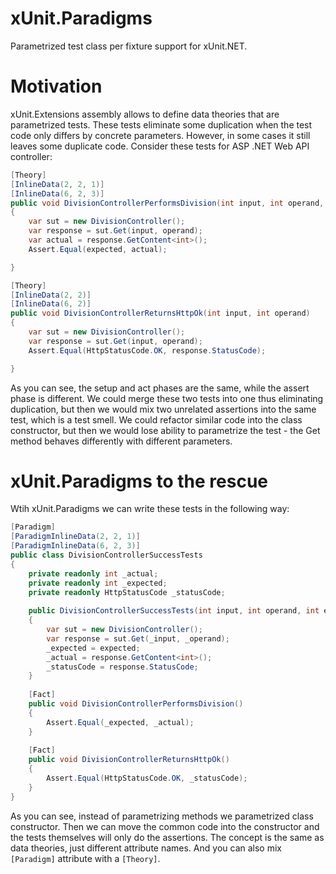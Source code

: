 xUnit.Paradigms
===============

Parametrized test class per fixture support for xUnit.NET.

Motivation
===
xUnit.Extensions assembly allows to define data theories that are parametrized tests. These tests eliminate some duplication when the test code only differs by concrete parameters. However, in some cases it still leaves some duplicate code. Consider these tests for ASP .NET Web API controller:
```csharp
[Theory]
[InlineData(2, 2, 1)]
[InlineData(6, 2, 3)]
public void DivisionControllerPerformsDivision(int input, int operand, int expected)
{
    var sut = new DivisionController();
    var response = sut.Get(input, operand);
    var actual = response.GetContent<int>();
    Assert.Equal(expected, actual);

}

[Theory]
[InlineData(2, 2)]
[InlineData(6, 2)]
public void DivisionControllerReturnsHttpOk(int input, int operand)
{
    var sut = new DivisionController();
    var response = sut.Get(input, operand);
    Assert.Equal(HttpStatusCode.OK, response.StatusCode);

}
```

As you can see, the setup and act phases are the same, while the assert phase is different. We could merge these two tests into one thus eliminating duplication, but then we would mix two unrelated assertions into the same test, which is a test smell. We could refactor similar code into the class constructor, but then we would lose ability to parametrize the test - the Get method behaves differently with different parameters.

xUnit.Paradigms to the rescue
===

Wtih xUnit.Paradigms we can write these tests in the following way:
```csharp
[Paradigm]
[ParadigmInlineData(2, 2, 1)]
[ParadigmInlineData(6, 2, 3)]
public class DivisionControllerSuccessTests
{
    private readonly int _actual;
    private readonly int _expected;
    private readonly HttpStatusCode _statusCode;
    
    public DivisionControllerSuccessTests(int input, int operand, int expected)
    {
        var sut = new DivisionController();
        var response = sut.Get(_input, _operand);
        _expected = expected;
        _actual = response.GetContent<int>();
        _statusCode = response.StatusCode;
    }
    
    [Fact]
    public void DivisionControllerPerformsDivision()
    {
        Assert.Equal(_expected, _actual);
    }
    
    [Fact]
    public void DivisionControllerReturnsHttpOk()
    {
        Assert.Equal(HttpStatusCode.OK, _statusCode);
    }
}
```
As you can see, instead of parametrizing methods we parametrized class constructor. Then we can move the common code into the constructor and the tests themselves will only do the assertions. The concept is the same as data theories, just different attribute names. And you can also mix `[Paradigm]` attribute with a `[Theory]`.
